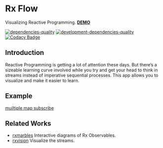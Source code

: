 # Rx Flow

Visualizing Reactive Programming.
[**DEMO**](https://fingerpich.github.io/rx-studio/)

[![dependencies-quality]( https://david-dm.org/fingerpich/rx-studio.svg)](https://david-dm.org/fingerpich/rx-studio)
[![development-dependencies-quality](https://david-dm.org/fingerpich/rx-studio/dev-status.svg)](https://david-dm.org/fingerpich/rx-studio#info=devDependencies)
[![Codacy Badge](https://api.codacy.com/project/badge/Grade/3a50eeb043584886b60f961426032030)](https://www.codacy.com/app/zarei-bs/rx-studio?utm_source=github.com&amp;utm_medium=referral&amp;utm_content=fingerpich/rx-studio&amp;utm_campaign=Badge_Grade)

## Introduction

Reactive Programming is getting a lot of attention these days.
But there’s a sizeable learning curve involved while you try and get your head to think in streams instead of imperative sequential processes.
This app allows you to visualize and make it easier to learn.

## Example
[muiltiple map subscribe](http://localhost:4200/load/%7B%22nodes%22%3A%5B%7B%22id%22%3A2%2C%22x%22%3A277.671875%2C%22y%22%3A292%2C%22node_type%22%3A%22Range%22%2C%22properties%22%3A%7B%22start%22%3A2%2C%22count%22%3A1%7D%7D%2C%7B%22id%22%3A3%2C%22x%22%3A288.671875%2C%22y%22%3A489%2C%22node_type%22%3A%22Map%22%2C%22properties%22%3A%7B%22mapFunc%22%3A0%7D%7D%2C%7B%22id%22%3A4%2C%22x%22%3A596.671875%2C%22y%22%3A285%2C%22node_type%22%3A%22Map%22%2C%22properties%22%3A%7B%22mapFunc%22%3A0%7D%7D%2C%7B%22id%22%3A5%2C%22x%22%3A290.671875%2C%22y%22%3A709%2C%22node_type%22%3A%22Map%22%2C%22properties%22%3A%7B%22mapFunc%22%3A0%7D%7D%2C%7B%22id%22%3A6%2C%22x%22%3A602.671875%2C%22y%22%3A492%2C%22node_type%22%3A%22Map%22%2C%22properties%22%3A%7B%22mapFunc%22%3A0%7D%7D%2C%7B%22id%22%3A7%2C%22x%22%3A607.671875%2C%22y%22%3A719%2C%22node_type%22%3A%22Subscribe%22%2C%22properties%22%3A%7B%7D%7D%2C%7B%22id%22%3A8%2C%22x%22%3A895.671875%2C%22y%22%3A486%2C%22node_type%22%3A%22Subscribe%22%2C%22properties%22%3A%7B%7D%7D%2C%7B%22id%22%3A9%2C%22x%22%3A911.671875%2C%22y%22%3A279%2C%22node_type%22%3A%22Subscribe%22%2C%22properties%22%3A%7B%7D%7D%5D%2C%22edges%22%3A%5B%7B%22source%22%3A5%2C%22target%22%3A7%7D%2C%7B%22source%22%3A6%2C%22target%22%3A5%7D%2C%7B%22source%22%3A3%2C%22target%22%3A6%7D%2C%7B%22source%22%3A4%2C%22target%22%3A3%7D%2C%7B%22source%22%3A2%2C%22target%22%3A4%7D%2C%7B%22source%22%3A4%2C%22target%22%3A9%7D%2C%7B%22source%22%3A6%2C%22target%22%3A8%7D%5D%7D)
## Related Works
 - [rxmarbles](http://rxmarbles.com/) Interactive diagrams of Rx Observables.
 - [rxvision](http://jaredforsyth.com/rxvision/examples/playground/) Visualize the streams.
